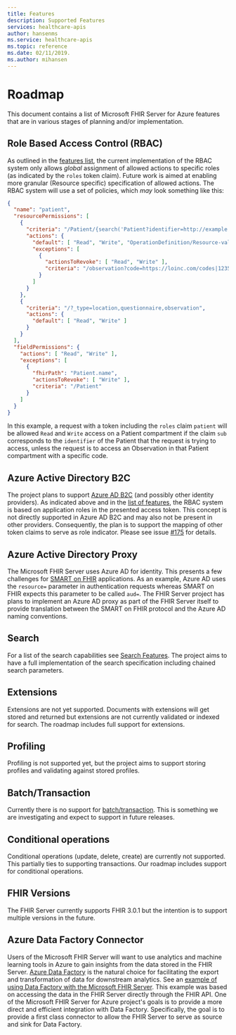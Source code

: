 ```yaml
---
title: Features
description: Supported Features
services: healthcare-apis
author: hansenms
ms.service: healthcare-apis
ms.topic: reference
ms.date: 02/11/2019.
ms.author: mihansen
---
```


# Roadmap

This document contains a list of Microsoft FHIR Server for Azure features that are in various stages of planning and/or implementation.

## Role Based Access Control (RBAC)

As outlined in the [features list](documentation-fhir-supported-features.md#role-based-access-control), the current implementation of the RBAC system only allows *global* assignment of allowed actions to specific roles (as indicated by the `roles` token claim). Future work is aimed at enabling more granular (Resource specific) specification of allowed actions. The RBAC system will use a set of policies, which *may* look something like this:

```json
{
  "name": "patient",
  "resourcePermissions": [
    {
      "criteria": "/Patient/{search('Patient?identifier=http://example.com/aad|{claims('sub')}', 'id', 3600)}/*",
      "actions": {
        "default": [ "Read", "Write", "OperationDefinition/Resource-validate" ],
        "exceptions": [
          {
            "actionsToRevoke": [ "Read", "Write" ],
            "criteria": "/observation?code=https://loinc.com/codes|1235"
          }
        ]
      }
    },
    {
      "criteria": "/?_type=location,questionnaire,observation",
      "actions": {
        "default": [ "Read", "Write" ]
      }
    }
  ],
  "fieldPermissions": {
    "actions": [ "Read", "Write" ],
    "exceptions": [
      {
        "fhirPath": "Patient.name",
        "actionsToRevoke": [ "Write" ],
        "criteria": "/Patient"
      }
    ]
  }
}
```

In this example, a request with a token including the `roles` claim `patient` will be allowed `Read` and `Write` access on a Patient compartment if the claim `sub` corresponds to the `identifier` of the Patient that the request is trying to access, unless the request is to access an Observation in that Patient compartment with a specific code.

## Azure Active Directory B2C

The project plans to support [Azure AD B2C](https://azure.microsoft.com/en-us/services/active-directory-b2c/) (and possibly other identity providers). As indicated above and in the [list of features](documentation-fhir-supported-features.md#role-based-access-control), the RBAC system is based on application roles in the presented access token. This concept is not directly supported in Azure AD B2C and may also not be present in other providers. Consequently, the plan is to support the mapping of other token claims to serve as role indicator. Please see issue [#175](https://github.com/Microsoft/fhir-server/issues/175) for details.

## Azure Active Directory Proxy

The Microsoft FHIR Server uses Azure AD for identity. This presents a few challenges for [SMART on FHIR](http://docs.smarthealthit.org/) applications. As an example, Azure AD uses the `resource=` parameter in authentication requests whereas SMART on FHIR expects this parameter to be called `aud=`. The FHIR Server project has plans to implement an Azure AD proxy as part of the FHIR Server itself to provide translation between the SMART on FHIR protocol and the Azure AD naming conventions.

## Search

For a list of the search capabilities see [Search Features](documentation-fhir-supported-features.md#Search). The project aims to have a full implementation of the search specification including chained search parameters.

## Extensions

Extensions are not yet supported. Documents with extensions will get stored and returned but extensions are not currently validated or indexed for search. The roadmap includes full support for extensions.

## Profiling

Profiling is not supported yet, but the project aims to support storing profiles and validating against stored profiles.

## Batch/Transaction

Currently there is no support for [batch/transaction](https://www.hl7.org/fhir/http.html#transaction). This is something we are investigating and expect to support in future releases.

## Conditional operations

Conditional operations (update, delete, create) are currently not supported. This partially ties to supporting transactions. Our roadmap includes support for conditional operations.

## FHIR Versions

The FHIR Server currently supports FHIR 3.0.1 but the intention is to support multiple versions in the future.

## Azure Data Factory Connector

Users of the Microsoft FHIR Server will want to use analytics and machine learning tools in Azure to gain insights from the data stored in the FHIR Server. [Azure Data Factory](https://azure.microsoft.com/en-us/services/data-factory/) is the natural choice for facilitating the export and transformation of data for downstream analytics. See an [example of using Data Factory with the Microsoft FHIR Server](https://github.com/hansenms/FhirDemo). This example was based on accessing the data in the FHIR Server directly through the FHIR API. One of the Microsoft FHIR Server for Azure project's goals is to provide a more direct and efficient integration with Data Factory. Specifically, the goal is to provide a first class connector to allow the FHIR Server to serve as source and sink for Data Factory.  
